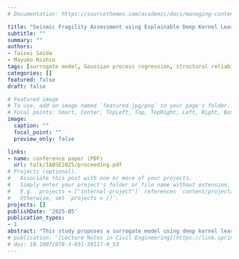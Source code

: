 ```yaml
---
# Documentation: https://sourcethemes.com/academic/docs/managing-content/

title: "Seismic Fragility Assessment using Explainable Deep Kernel Learning Surrogate Model considering Structural and Seismic Uncertainties"
subtitle: ""
summary: ""
authors:
- Taisei Saida
- Mayuko Nishio
tags: [surrogate model, Gaussian process regression, structural reliability analysis]
categories: []
featured: false
draft: false

# Featured image
# To use, add an image named `featured.jpg/png` to your page's folder.
# Focal points: Smart, Center, TopLeft, Top, TopRight, Left, Right, BottomLeft, Bottom, BottomRight.
image:
  caption: ""
  focal_point: ""
  preview_only: false

links:
- name: conference paper (PDF)
  url: talk/IABSE2025/proceeding.pdf
# Projects (optional).
#   Associate this post with one or more of your projects.
#   Simply enter your project's folder or file name without extension.
#   E.g. `projects = ["internal-project"]` references `content/project/deep-learning/index.md`.
#   Otherwise, set `projects = []`.
projects: []
publishDate: '2025-05'
publication_types:
- 1
abstract: "This study proposes a surrogate model using deep kernel learning (DKL) with a convolutional neural network (CNN) and attention mechanism for efficient seismic fragility assessment of infrastructure. The CNN extracts features from seismic response spectrum, enabling efficient Gaussian process (GP) regression in a lower-dimensional space. An automatic relevance determination (ARD) kernel and attention mechanism enhance explainability by evaluating input variable contributions and attention weights for response spectrum. The model achieved high prediction accuracy, outperforming GPs, especially with limited data. Fragility analysis using the surrogate model reduced computational cost to 0.05% of direct numerical simulation." 
# publication: '[Lecture Notes in Civil Engineering](https://link.springer.com/book/10.1007/978-3-031-39117-0)'
# doi: 10.1007/978-3-031-39117-0_53
---
```


